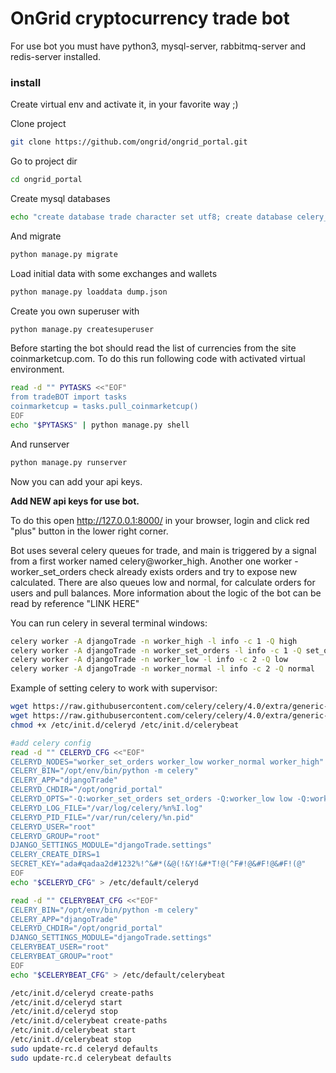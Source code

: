 # OnGrid cryptocurrency trade bot

For use bot you must have python3, mysql-server, rabbitmq-server and redis-server installed.

### install

Create virtual env and activate it, in your favorite way ;)

Clone project
```sh
git clone https://github.com/ongrid/ongrid_portal.git
```
Go to project dir
```sh
cd ongrid_portal
```
Create mysql databases
```sh
echo "create database trade character set utf8; create database celery_result; create database portal_ticker;" | mysql -u root
```
And migrate
```sh
python manage.py migrate
```
Load initial data with some exchanges and wallets
```sh
python manage.py loaddata dump.json
```

Create you own superuser with
```sh
python manage.py createsuperuser
```
Before starting the bot should read the list of currencies from the site coinmarketcup.com. To do this run following code
with activated virtual environment.
```sh 
read -d "" PYTASKS <<"EOF"
from tradeBOT import tasks
coinmarketcup = tasks.pull_coinmarketcup()
EOF
echo "$PYTASKS" | python manage.py shell
```
And runserver
```sh 
python manage.py runserver
```
Now you can add your api keys.

**Add NEW api keys for use bot.**

To do this open http://127.0.0.1:8000/ in your browser, login and click red "plus" button in the lower right corner.


Bot uses several celery queues for trade, and main is triggered by a signal from a first worker named celery@worker_high.
Another one worker - worker_set_orders check already exists orders and try to expose new calculated.
There are also queues low and normal, for calculate orders for users and pull balances. More information about the logic of the bot can be read by reference "LINK HERE"

You can run celery in several terminal windows:
```sh
celery worker -A djangoTrade -n worker_high -l info -c 1 -Q high
celery worker -A djangoTrade -n worker_set_orders -l info -c 1 -Q set_orders
celery worker -A djangoTrade -n worker_low -l info -c 2 -Q low
celery worker -A djangoTrade -n worker_normal -l info -c 2 -Q normal
```

Example of setting celery to work with supervisor:

```sh
wget https://raw.githubusercontent.com/celery/celery/4.0/extra/generic-init.d/celeryd -O /etc/init.d/celeryd
wget https://raw.githubusercontent.com/celery/celery/4.0/extra/generic-init.d/celerybeat -O /etc/init.d/celerybeat
chmod +x /etc/init.d/celeryd /etc/init.d/celerybeat

#add celery config
read -d "" CELERYD_CFG <<"EOF"
CELERYD_NODES="worker_set_orders worker_low worker_normal worker_high"
CELERY_BIN="/opt/env/bin/python -m celery"
CELERY_APP="djangoTrade"
CELERYD_CHDIR="/opt/ongrid_portal"
CELERYD_OPTS="-Q:worker_set_orders set_orders -Q:worker_low low -Q:worker_normal normal -Q:worker_high high -c:worker_set_orders 1 -c:worker_low 3 -c:worker_normal 3 -c:worker_high 1"
CELERYD_LOG_FILE="/var/log/celery/%n%I.log"
CELERYD_PID_FILE="/var/run/celery/%n.pid"
CELERYD_USER="root"
CELERYD_GROUP="root"
DJANGO_SETTINGS_MODULE="djangoTrade.settings"
CELERY_CREATE_DIRS=1
SECRET_KEY="ada#qadaa2d#1232%!^&#*(&@(!&Y!&#*T!@(^F#!@&#F!@&#F!(@"
EOF
echo "$CELERYD_CFG" > /etc/default/celeryd

read -d "" CELERYBEAT_CFG <<"EOF"
CELERY_BIN="/opt/env/bin/python -m celery"
CELERY_APP="djangoTrade"
CELERYD_CHDIR="/opt/ongrid_portal"
DJANGO_SETTINGS_MODULE="djangoTrade.settings"
CELERYBEAT_USER="root"
CELERYBEAT_GROUP="root"
EOF
echo "$CELERYBEAT_CFG" > /etc/default/celerybeat

/etc/init.d/celeryd create-paths
/etc/init.d/celeryd start
/etc/init.d/celeryd stop
/etc/init.d/celerybeat create-paths
/etc/init.d/celerybeat start
/etc/init.d/celerybeat stop
sudo update-rc.d celeryd defaults
sudo update-rc.d celerybeat defaults
```

